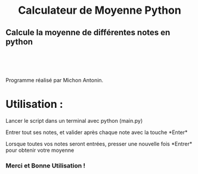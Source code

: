 
<h1 align="center">Calculateur de Moyenne Python</h1>

<h2 class="Titre">Calcule la moyenne de différentes notes en python</h2>
<br>
<br>
<br>
<p class="Tag">Programme réalisé par Michon Antonin.</p>

# Utilisation :
<script>
    .Texte {
        color : #791CF8;
        font-size : 16px;
    }
    #ty {
        color : #26C4EC;
    }
</script>
<p class="Texte">Lancer le script dans un terminal avec python (main.py)</p>
<p class="Texte">Entrer tout ses notes, et valider après chaque note avec la touche *Enter*</p>
<p class="Texte">Lorsque toutes vos notes seront entrées, presser une nouvelle fois *Entrer* pour obtenir votre moyenne</p>
<h3 id="ty">Merci et Bonne Utilisation !</h3>
